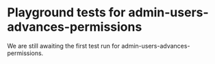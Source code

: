 # Playground tests for admin-users-advances-permissions
We are still awaiting the first test run for admin-users-advances-permissions.
